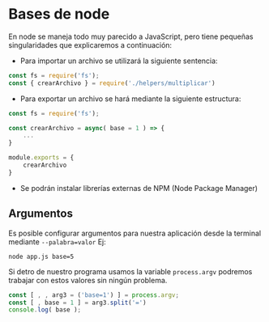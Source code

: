# Bases de node
En node se maneja todo muy parecido a JavaScript, pero tiene pequeñas singularidades que explicaremos a continuación:

- Para importar un archivo se utilizará la siguiente sentencia:
   
```JavaScript
const fs = require('fs');
const { crearArchivo } = require('./helpers/multiplicar')
```

- Para exportar un archivo se hará mediante la siguiente estructura:
  
```JavaScript
const fs = require('fs');

const crearArchivo = async( base = 1 ) => {
	...
}

module.exports = {
	crearArchivo
}
```

- Se podrán instalar librerías externas de NPM (Node Package Manager)

## Argumentos
Es posible configurar argumentos para nuestra aplicación desde la terminal mediante `--palabra=valor` Ej:

```Terminal
node app.js base=5
```

Si detro de nuestro programa usamos la variable `process.argv` podremos trabajar con estos valores sin ningún problema.

```JavaScript
const [ , , arg3 = ('base=1') ] = process.argv;
const [ , base = 1 ] = arg3.split('=')
console.log( base );
```

